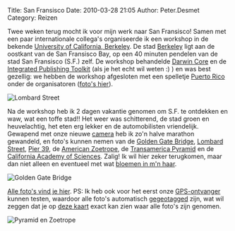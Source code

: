 Title: San Fransisco
Date: 2010-03-28 21:05
Author: Peter.Desmet
Category: Reizen

Twee weken terug mocht ik voor mijn werk naar San Fransisco! Samen met
een paar internationale collega's organiseerde ik een workshop in de
bekende [University of California, Berkeley][]. De stad [Berkeley][]
ligt aan de oostkant van de San Fransisco Bay, op een 40 minuten
pendelen van de stad San Fransisco (S.F.) zelf. De workshop behandelde
[Darwin Core][] en de [Integrated Publishing Toolkit][] (als je het echt
wil weten :) ) en was best gezellig: we hebben de workshop afgesloten
met een spelletje [Puerto Rico][] onder de organisatoren ([foto's
hier][]).

![Lombard Street][]

Na de workshop heb ik 2 dagen vakantie genomen om S.F. te ontdekken en
waw, wat een toffe stad!! Het weer was schitterend, de stad groen en
heuvelachtig, het eten erg lekker en de automobilisten vriendelijk.
Gewapend met onze nieuwe [camera][] heb ik zo'n halve marathon
gewandeld, en foto's kunnen nemen van de [Golden Gate Bridge][],
[Lombard Street][1], [Pier 39][], de [American Zoetrope][], de
[Transamerica Pyramid][] en de [California Academy of Sciences][].
Zalig! Ik wil hier zeker terugkomen, maar dan niet alleen en eventueel
met wat [bloemen in m'n haar][].

![Golden Gate Bridge][2]

[Alle foto's vind je hier][]. PS: Ik heb ook voor het eerst onze
[GPS-ontvanger][] kunnen testen, waardoor alle foto's automatisch
[gegeotagged][] zijn, wat wil zeggen dat je op [deze kaart][] exact kan
zien waar alle foto's zijn genomen.

![Pyramid en Zoetrope][]

  [University of California, Berkeley]: http://en.wikipedia.org/wiki/University_of_California,_Berkeley
  [Berkeley]: http://maps.google.ca/maps?f=q&source=s_q&hl=en&geocode=&q=berkeley&sll=45.545447,-73.639076&sspn=0.808841,1.190643&ie=UTF8&hq=&hnear=Berkeley,+Alameda,+California,+United+States&ll=37.781569,-122.33139&spn=0.456402,0.595322&z=11
  [Darwin Core]: http://en.wikipedia.org/wiki/Darwin_Core
  [Integrated Publishing Toolkit]: http://code.google.com/p/gbif-providertoolkit/
  [Puerto Rico]: http://en.wikipedia.org/wiki/Puerto_Rico_%28board_game%29
  [foto's hier]: http://picasaweb.google.com/peter.desmet.cubc/BerkeleyWorkshop#
  [Lombard Street]: http://lh4.ggpht.com/_EPrm9WP-f9o/S6mS1RltM7I/AAAAAAAAD0A/2mbBmPAGjWA/s800/DSC_0439.jpg
  [camera]: http://imaging.nikon.com/products/imaging/lineup/digitalcamera/slr/d5000/index.htm
  [Golden Gate Bridge]: http://en.wikipedia.org/wiki/Golden_Gate_Bridge
  [1]: http://en.wikipedia.org/wiki/Lombard_Street_%28San_Francisco%29
  [Pier 39]: http://en.wikipedia.org/wiki/Pier_39
  [American Zoetrope]: http://en.wikipedia.org/wiki/American_Zoetrope
  [Transamerica Pyramid]: http://en.wikipedia.org/wiki/Transamerica_Pyramid
  [California Academy of Sciences]: http://en.wikipedia.org/wiki/California_Academy_of_Sciences
  [bloemen in m'n haar]: http://en.wikipedia.org/wiki/San_Francisco_%28Be_Sure_to_Wear_Flowers_in_Your_Hair%29
  [2]: http://lh6.ggpht.com/_EPrm9WP-f9o/S6mRl-45PaI/AAAAAAAAD6c/RKOXSibNh50/s800/DSC_0324.jpg
  [Alle foto's vind je hier]: http://picasaweb.google.ca/Peter.Desmet/SanFransisco#
  [GPS-ontvanger]: http://www.solmeta.com/
  [gegeotagged]: http://en.wikipedia.org/wiki/Geotagging
  [deze kaart]: http://picasaweb.google.ca/lh/albumMap?uname=Peter.Desmet&aid=5452039415146663345&authkey=Gv1sRgCMW5iLeFqc_d3AE#map
  [Pyramid en Zoetrope]: http://lh6.ggpht.com/_EPrm9WP-f9o/S6mT7v6-FpI/AAAAAAAAD6c/O-hmkUlwUnE/s640/DSC_0489.jpg

